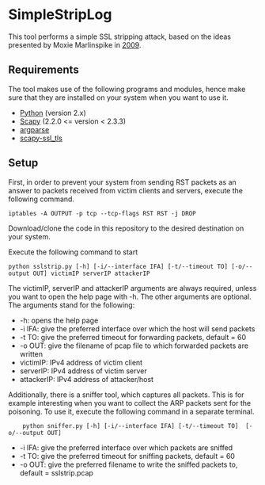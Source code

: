 # SimpleStripLog

This tool performs a simple SSL stripping attack, based on the ideas presented by Moxie Marlinspike in [2009](https://www.blackhat.com/presentations/bh-dc-09/Marlinspike/BlackHat-DC-09-Marlinspike-Defeating-SSL.pdf).

## Requirements

The tool makes use of the following programs and modules, hence make sure that they are installed on your system when you want to use it.
* [Python](https://www.python.org/) (version 2.x)
* [Scapy](https://scapy.net/) (2.2.0 <= version < 2.3.3)
* [argparse](https://docs.python.org/3/library/argparse.html)
* [scapy-ssl_tls](https://pypi.org/project/scapy-ssl_tls/)


## Setup

First, in order to prevent your system from sending RST packets as an answer to packets received from victim clients and servers, execute the following command.

    iptables -A OUTPUT -p tcp --tcp-flags RST RST -j DROP

Download/clone the code in this repository to the desired destination on your system.

Execute the following command to start

    python sslstrip.py [-h] [-i/--interface IFA] [-t/--timeout TO] [-o/--output OUT] victimIP serverIP attackerIP
    
The victimIP, serverIP and attackerIP arguments are always required, unless you want to open the help page with -h. The other arguments are optional. The arguments stand for the following:
* -h: opens the help page
* -i IFA: give the preferred interface over which the host will send packets
* -t TO: give the preferred timeout for forwarding packets, default = 60
* -o OUT: give the filename of pcap file to which forwarded packets are written
* victimIP: IPv4 address of victim client
* serverIP: IPv4 address of victim server
* attackerIP: IPv4 address of attacker/host

Additionally, there is a sniffer tool, which captures all packets. This is for example interesting when you want to collect the ARP packets sent for the poisoning. To use it, execute the following command in a separate terminal.

        python sniffer.py [-h] [-i/--interface IFA] [-t/--timeout TO]  [-o/--output OUT]

* -i IFA: give the preferred interface over which packets are sniffed
* -t TO: give the preferred timeout for sniffing packets, default = 60
* -o OUT: give the preferred filename to write the sniffed packets to, default = sslstrip.pcap
